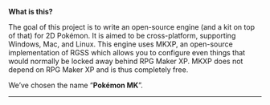 **What is this?**

The goal of this project is to write an open-source engine (and a kit on top of that) for 2D Pokémon. It is aimed to be cross-platform, supporting Windows, Mac, and Linux. This engine uses MKXP, an open-source implementation of RGSS which allows you to configure even things that would normally be locked away behind RPG Maker XP. MKXP does not depend on RPG Maker XP and is thus completely free.

We’ve chosen the name “**Pokémon MK**”.

_______________________________________________________________
